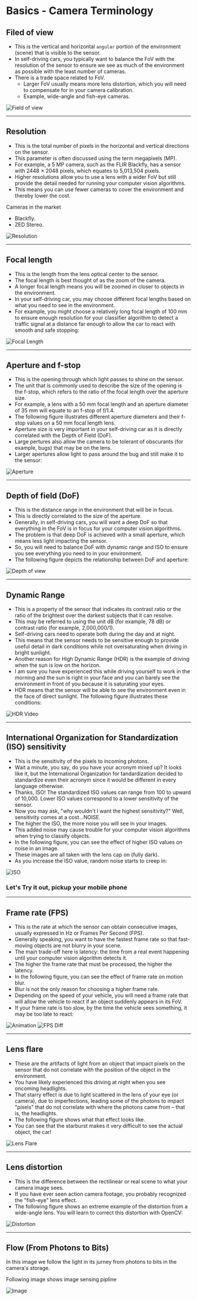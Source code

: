 # Basics - Camera Terminology

## Filed of view

- This is the vertical and horizontal `angular` portion of the environment (scene) that is visible to the sensor.
- In self-driving cars, you typically want to balance the FoV with the resolution of the sensor to ensure we see as much of the environment as possible with the least number of cameras.
- There is a trade space related to FoV.
  - Larger FoV usually means more lens distortion, which you will need to compensate for in your camera calibration.
  - Example, wide-angle and fish-eye cameras.

![Field of view](Files/Illustration-of-camera-lenss-field-of-view-FOV.ppm.png)

---

## Resolution

- This is the total number of pixels in the horizontal and vertical directions on the sensor.
- This parameter is often discussed using the term megapixels (MP).
- For example, a 5 MP camera, such as the FLIR Blackfly, has a sensor with 2448 × 2048 pixels, which equates to 5,013,504 pixels.
- Higher resolutions allow you to use a lens with a wider FoV but still provide the detail needed for running your computer vision algorithms.
- This means you can use fewer cameras to cover the environment and thereby lower the cost.

Cameras in the market

- Blackfly.
- ZED Stereo.

![Resolution](Files/pixels.JPG)

---

## Focal length

- This is the length from the lens optical center to the sensor.
- The focal length is best thought of as the zoom of the camera.
- A longer focal length means you will be zoomed in closer to objects in the environment.
- In your self-driving car, you may choose different focal lengths based on what you need to see in the environment.
- For example, you might choose a relatively long focal length of 100 mm to ensure enough resolution for your classifier algorithm to detect a traffic signal at a distance far enough to allow the car to react with smooth and safe stopping:

![Focal Length](Files/focal.png)

---

## Aperture and f-stop

- This is the opening through which light passes to shine on the sensor.
- The unit that is commonly used to describe the size of the opening is the f-stop, which refers to the ratio of the focal length over the aperture size.
- For example, a lens with a 50 mm focal length and an aperture diameter of 35 mm will equate to an f-stop of f/1.4.
- The following figure illustrates different aperture diameters and their f-stop values on a 50 mm focal length lens.
- Aperture size is very important in your self-driving car as it is directly correlated with the Depth of Field (DoF).
- Large pertures also allow the camera to be tolerant of obscurants (for example, bugs) that may be on the lens.
- Larger apertures allow light to pass around the bug and still make it to the sensor:

![Aperture](Files/apertures.jpg)

---

## Depth of field (DoF)

- This is the distance range in the environment that will be in focus.
- This is directly correlated to the size of the aperture.
- Generally, in self-driving cars, you will want a deep DoF so that everything in the FoV is in focus for your computer vision algorithms.
- The problem is that deep DoF is achieved with a small aperture, which means less light impacting the sensor.
- So, you will need to balance DoF with dynamic range and ISO to ensure you see everything you need to in your environment.
- The following figure depicts the relationship between DoF and aperture:

![Depth of view](Files/DOF.png)

---

## Dynamic Range

- This is a property of the sensor that indicates its contrast ratio or the ratio of the brightest over the darkest subjects that it can resolve.
- This may be referred to using the unit dB (for example, 78 dB) or contrast ratio (for example, 2,000,000/1).
- Self-driving cars need to operate both during the day and at night.
- This means that the sensor needs to be sensitive enough to provide useful detail in dark conditions while not oversaturating when driving in bright sunlight. 
- Another reason for High Dynamic Range (HDR) is the example of driving when the sun is low on the horizon.
- I am sure you have experienced this while driving yourself to work in the morning and the sun is right in your face and you can barely see the environment in front of you because it is saturating your eyes.
- HDR means that the sensor will be able to see the environment even in the face of direct sunlight. The following figure illustrates these conditions:

![HDR Video](Files/HDR.png)

---

## International Organization for Standardization (ISO) sensitivity

- This is the sensitivity of the pixels to incoming photons.
- Wait a minute, you say, do you have your acronym mixed up? It looks like it, but the International Organization for tandardization decided to standardize even their acronym since it would be different in every language otherwise.
- Thanks, ISO! The standardized ISO values can range from 100 to upward of 10,000. Lower ISO values correspond to a lower sensitivity of the sensor.
- Now you may ask, "why wouldn't I want the highest sensitivity?" Well, sensitivity comes at a cost...NOISE.
- The higher the ISO, the more noise you will see in your images.
- This added noise may cause trouble for your computer vision algorithms when trying to classify objects.
- In the following figure, you can see the effect of higher ISO values on noise in an image.
- These images are all taken with the lens cap on (fully dark).
- As you increase the ISO value, random noise starts to creep in:

![ISO](Files/ISO.png)

### Let's Try it out, pickup your mobile phone

---

## Frame rate (FPS)

- This is the rate at which the sensor can obtain consecutive images, usually expressed in Hz or Frames Per Second (FPS).
- Generally speaking, you want to have the fastest frame rate so that fast-moving objects are not blurry in your scene.
- The main trade-off here is latency: the time from a real event happening until your computer vision algorithm detects it.
- The higher the frame rate that must be processed, the higher the latency.
- In the following figure, you can see the effect of frame rate on motion blur.
- Blur is not the only reason for choosing a higher frame rate.
- Depending on the speed of your vehicle, you will need a frame rate that will allow the vehicle to react if an object suddenly appears in its FoV.
- If your frame rate is too slow, by the time the vehicle sees something, it may be too late to react:

![Animation](Files/fps1.gif)
![FPS Diff](Files/fps2.jpg)

---

## Lens flare

- These are the artifacts of light from an object that impact pixels on the sensor that do not correlate with the position of the object in the environment.
- You have likely experienced this driving at night when you see oncoming headlights.
- That starry effect is due to light scattered in the lens of your eye (or camera), due to imperfections, leading some of the photons to impact "pixels" that do not correlate with where the photons came from – that is, the headlights.
- The following figure shows what that effect looks like.
- You can see that the starburst makes it very difficult to see the actual object, the car!

![Lens Flare](Files/flare.jpg)

---

## Lens distortion

- This is the difference between the rectilinear or real scene to what your camera image sees.
- If you have ever seen action camera footage, you probably recognized the "fish-eye" lens effect.
- The following figure shows an extreme example of the distortion from a wide-angle lens. You will learn to correct this distortion with OpenCV:

![Distortion](Files/distortion.jpg)

---

## Flow (From Photons to Bits)

In this image we follow the light in its jurney from photons to bits in the camera's storage.

Following image shows image sensing pipline

![Image](Files/CamFlow.png)
